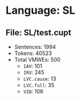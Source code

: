 Language: SL
============

## File: SL/test.cupt
* Sentences: 1994
* Tokens: 40523
* Total VMWEs: 500
  * `IAV`: 101
  * `IRV`: 245
  * `LVC.cause`: 13
  * `LVC.full`: 35
  * `VID`: 106

